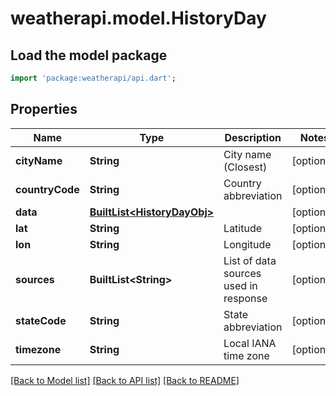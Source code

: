 # weatherapi.model.HistoryDay

## Load the model package
```dart
import 'package:weatherapi/api.dart';
```

## Properties
Name | Type | Description | Notes
------------ | ------------- | ------------- | -------------
**cityName** | **String** | City name (Closest) | [optional] 
**countryCode** | **String** | Country abbreviation | [optional] 
**data** | [**BuiltList&lt;HistoryDayObj&gt;**](HistoryDayObj.md) |  | [optional] 
**lat** | **String** | Latitude | [optional] 
**lon** | **String** | Longitude | [optional] 
**sources** | **BuiltList&lt;String&gt;** | List of data sources used in response | [optional] 
**stateCode** | **String** | State abbreviation | [optional] 
**timezone** | **String** | Local IANA time zone | [optional] 

[[Back to Model list]](../README.md#documentation-for-models) [[Back to API list]](../README.md#documentation-for-api-endpoints) [[Back to README]](../README.md)


